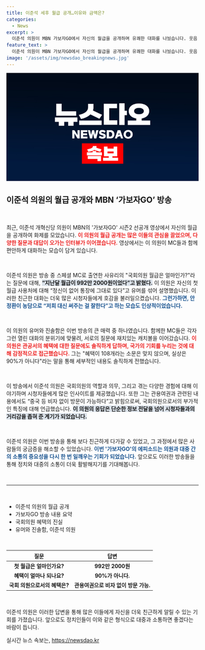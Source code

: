 ```yaml
---
title: 이준석 세후 월급 공개…이유와 금액은?
categories:
  - News
excerpt: >
  이준석 의원이 MBN 가보자GO에서 자신의 월급을 공개하며 유쾌한 대화를 나눴습니다. 웃음 속에 전한 국회의원의 현실과 재치 있는 소통이 화제를 모으고 있습니다. 클릭하면 더 많은 이야기 만나보세요!
feature_text: >
  이준석 의원이 MBN 가보자GO에서 자신의 월급을 공개하며 유쾌한 대화를 나눴습니다. 웃음 속에 전한 국회의원의 현실과 재치 있는 소통이 화제를 모으고 있습니다. 클릭하면 더 많은 이야기 만나보세요!
image: '/assets/img/newsdao_breakingnews.jpg'
---
```


<p><img src="/assets/img/newsdao_breakingnews.jpg" alt="koreaapp 속보" /></p>

<h2 data-ke-size="size26">이준석 의원의 월급 공개와 MBN ‘가보자GO’ 방송</h2>

<p data-ke-size="size16">&nbsp;</p>

<p>최근, 이준석 개혁신당 의원이 MBN의 '가보자GO' 시즌2 선공개 영상에서 자신의 월급을 공개하여 화제를 모았습니다. <b><span style="color: #ee2323;">이 의원의 월급 공개는 많은 이들의 관심을 끌었으며, 다양한 질문과 대답이 오가는 인터뷰가 이어졌습니다.</span></b> 영상에서는 이 의원이 MC들과 함께 편안하게 대화하는 모습이 담겨 있습니다. </p>

<p data-ke-size="size16">&nbsp;</p>

<p>이준석 의원은 방송 중 스페셜 MC로 출연한 사유리의 "국회의원 월급은 얼마인가?"라는 질문에 대해, <b><span style="background-color: #21538527;">“지난달 월급이 992만 2000원이었다”고 밝혔다.</span></b> 이 의원은 자신의 첫 월급 사용처에 대해 “정신이 없어 통장에 그대로 있다”고 유머를 섞어 설명했습니다. 이러한 친근한 대화는 더욱 많은 시청자들에게 호감을 불러일으켰습니다. <b><span style="color: #1a5490;">그런가하면, 안정환이 농담으로 “저희 대신 써주는 걸 잘한다”고 하는 모습도 인상적이었습니다.</span></b></p>

<p data-ke-size="size16">&nbsp;</p>

<p>이 의원의 유머와 진솔함은 이번 방송의 큰 매력 중 하나였습니다. 함께한 MC들은 각자 그런 열린 대화의 분위기에 맞물려, 서로의 질문에 재치있는 캐치볼을 이어갔습니다. <b><span style="color: #ee2323;">이 의원은 관공서의 혜택에 대한 질문에도 솔직하게 답하며, 국가의 기회를 누리는 것에 대해 감정적으로 접근했습니다.</span></b> 그는 "혜택이 108개라는 소문은 맞지 않으며, 실상은 90%가 아니다"라는 말을 통해 세부적인 내용도 솔직하게 전했습니다.</p>

<p data-ke-size="size16">&nbsp;</p>

<p>이 방송에서 이준석 의원은 국회의원의 역할과 의무, 그리고 겪는 다양한 경험에 대해 이야기하며 시청자들에게 많은 인사이트를 제공했습니다. 또한 그는 관용여권과 관련된 내용에서도 “중국 등 비자 없이 방문이 가능하다”고 밝힘으로써, 국회의원으로서의 부가적인 특징에 대해 언급했습니다. <b><span style="background-color: #21538527;">이 의원의 응답은 단순한 정보 전달을 넘어 시청자들과의 거리감을 좁혀 준 계기가 되었습니다.</span></b></p>

<p data-ke-size="size16">&nbsp;</p>

<p>이준석 의원은 이번 방송을 통해 보다 친근하게 다가갈 수 있었고, 그 과정에서 많은 사람들의 궁금증을 해소할 수 있었습니다. <b><span style="color: #1a5490;">이번 '가보자GO'의 에피소드는 의원과 대중 간의 소통의 중요성을 다시 한 번 일깨우는 기회가 되었습니다.</span></b> 앞으로도 이러한 방송들을 통해 정치와 대중의 소통이 더욱 활발해지기를 기대해봅니다. </p>

<p data-ke-size="size16">&nbsp;</p>

<hr />

<p data-ke-size="size16">&nbsp;</p> 

<ul>
  <li>이준석 의원의 월급 공개</li>
  <li>가보자GO 방송 내용 요약</li>
  <li>국회의원 혜택의 진실</li>
  <li>유머와 진솔함, 이준석 의원</li>
</ul>

<p data-ke-size="size16">&nbsp;</p>

<table>
  <thead>
    <tr>
      <th style="text-align: center;">질문</th>
      <th style="text-align: center;">답변</th>
    </tr>
  </thead>
  <tbody>
    <tr>
      <td style="text-align: center; height: 17px;"><b>첫 월급은 얼마인가요?</b></td>
      <td style="text-align: center; height: 17px;"><b>992만 2000원</b></td>
    </tr>
    <tr>
      <td style="text-align: center; height: 17px;"><b>혜택이 얼마나 되나요?</b></td>
      <td style="text-align: center; height: 17px;"><b>90%가 아니다.</b></td>
    </tr>
    <tr>
      <td style="text-align: center; height: 17px;"><b>국회 의원으로서의 혜택은?</b></td>
      <td style="text-align: center; height: 17px;"><b>관용여권으로 비자 없이 방문 가능.</b></td>
    </tr>
  </tbody>
</table>

<p data-ke-size="size16">&nbsp;</p> 

<p>이준석 의원은 이러한 답변을 통해 많은 이들에게 자신을 더욱 친근하게 알릴 수 있는 기회를 가졌습니다. 앞으로도 정치인들이 이와 같은 형식으로 대중과 소통하면 좋겠다는 바람이 듭니다.</p>
실시간 뉴스 속보는, <a href="https://newsdao.kr" rel="dofollow">https://newsdao.kr</a>



